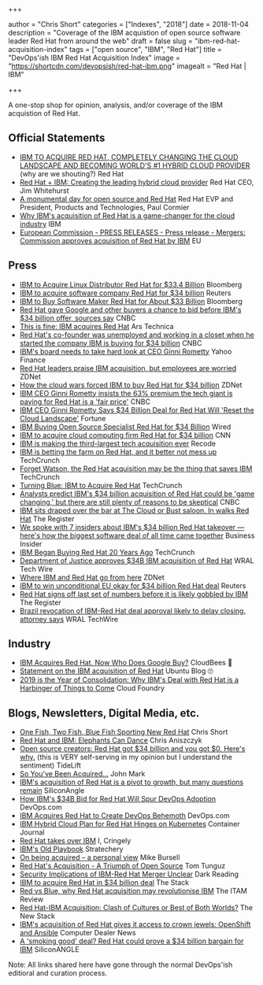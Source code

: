 +++

author = "Chris Short"
categories = ["Indexes", "2018"]
date = 2018-11-04
description = "Coverage of the IBM acquistion of open source software leader Red Hat from around the web"
draft = false
slug = "ibm-red-hat-acquisition-index"
tags = ["open source", "IBM", "Red Hat"]
title = "DevOps'ish IBM Red Hat Acquisition Index"
image = "https://shortcdn.com/devopsish/red-hat-ibm.png"
imagealt = "Red Hat | IBM"

+++

A one-stop shop for opinion, analysis, and/or coverage of the IBM acquistion of Red Hat.

## Official Statements

* [IBM TO ACQUIRE RED HAT, COMPLETELY CHANGING THE CLOUD LANDSCAPE AND BECOMING WORLD'S #1 HYBRID CLOUD PROVIDER](https://www.redhat.com/en/about/press-releases/ibm-acquire-red-hat-completely-changing-cloud-landscape-and-becoming-worlds-1-hybrid-cloud-provider?intcmp=701f2000000RWK2AAO) (why are we shouting?) Red Hat
* [Red Hat + IBM: Creating the leading hybrid cloud provider](https://www.redhat.com/en/blog/red-hat-ibm-creating-leading-hybrid-cloud-provider?intcmp=701f2000000RWK7AAO) Red Hat CEO, Jim Whitehurst
* [A monumental day for open source and Red Hat](https://www.redhat.com/en/blog/monumental-day-open-source-and-red-hat?intcmp=701f2000000RWKCAA4) Red Hat EVP and President, Products and Technologies, Paul Cormier
* [Why IBM's acquisition of Red Hat is a game-changer for the cloud industry](https://newsroom.ibm.com/Why-IBMs-acquisition-of-Red-Hat-is-a-game-changer-for-the-cloud-industry) IBM
* [European Commission - PRESS RELEASES - Press release - Mergers: Commission approves acquisition of Red Hat by IBM](http://europa.eu/rapid/press-release_IP-19-3433_en.htm) EU

## Press

* [IBM to Acquire Linux Distributor Red Hat for $33.4 Billion](https://www.bloomberg.com/news/articles/2018-10-28/ibm-is-said-to-near-deal-to-acquire-software-maker-red-hat) Bloomberg
* [IBM to acquire software company Red Hat for $34 billion](https://www.reuters.com/article/us-red-hat-m-a-ibm/ibm-nears-deal-to-acquire-cyber-security-company-red-hat-sources-idUSKCN1N20N3) Reuters
* [IBM to Buy Software Maker Red Hat for About $33 Billion](https://www.bloomberg.com/news/articles/2018-10-28/ibm-agrees-to-buy-software-maker-red-hat-in-34-billion-deal) Bloomberg
* [Red Hat gave Google and other buyers a chance to bid before IBM's $34 billion offer, sources say](https://www.cnbc.com/2018/10/29/red-hat-gave-google-and-other-buyers-a-chance-before-finding-ibm.html) CNBC
* [This is fine: IBM acquires Red Hat](https://arstechnica.com/information-technology/2018/10/ibm-buys-red-hat-with-eye-on-cloud-dominance/) Ars Technica
* [Red Hat's co-founder was unemployed and working in a closet when he started the company IBM is buying for $34 billion](https://www.cnbc.com/2018/11/01/before-sale-to-ibm-for-billions-red-hat-started-in-cofounders-closet.html) CNBC
* [IBM's board needs to take hard look at CEO Ginni Rometty](https://finance.yahoo.com/news/ibms-board-needs-take-hard-look-ceo-ginni-rometty-191306423.html) Yahoo Finance
* ​[Red Hat leaders praise IBM acquisition, but employees are worried](https://www.zdnet.com/article/red-hat-leaders-praise-ibm-acquisition-but-employees-are-worried/) ZDNet
* [How the cloud wars forced IBM to buy Red Hat for $34 billion](https://www.zdnet.com/article/how-the-cloud-wars-forced-ibm-to-buy-red-hat-for-34-billion/) ZDNet
* [IBM CEO Ginni Rometty insists the 63% premium the tech giant is paying for Red Hat is a 'fair price'](https://www.cnbc.com/2018/10/29/ibm-ceo-ginni-rometty-63percent-premium-for-red-hat-is-a-fair-price.html) CNBC
* [IBM CEO Ginni Rometty Says $34 Billion Deal for Red Hat Will 'Reset the Cloud Landscape'](http://fortune.com/2018/10/29/ibm-buys-red-hat-ibm-ceo-ginni-rometty/) Fortune
* [IBM Buying Open Source Specialist Red Hat for $34 Billion](https://www.wired.com/story/ibm-buying-open-source-specialist-red-hat-34-billion/) Wired
* [IBM to acquire cloud computing firm Red Hat for $34 billion](https://www.cnn.com/2018/10/28/tech/ibm-red-hat/index.html) CNN
* [IBM is making the third-largest tech acquisition ever](https://www.recode.net/2018/10/28/18035422/ibm-red-hat-purchase-acquisiton-34-billion) Recode
* [IBM is betting the farm on Red Hat, and it better not mess up](https://techcrunch.com/2018/10/29/ibm-is-betting-the-farm-on-red-hat-and-it-better-not-mess-up/) TechCrunch
* [Forget Watson, the Red Hat acquisition may be the thing that saves IBM](https://techcrunch.com/2018/10/28/forget-watson-the-red-hat-acquisition-may-be-the-thing-that-saves-ibm/) TechCrunch
* [Turning Blue: IBM to Acquire Red Hat](https://thenewstack.io/turning-blue-ibm-to-acquire-red-hat/) TechCrunch
* [Analysts predict IBM's $34 billion acquisition of Red Hat could be 'game changing,' but there are still plenty of reasons to be skeptical](https://www.cnbc.com/2018/10/29/wall-street-says-ibms-red-hat-acquisition-could-be-game-changing.html) CNBC
* [IBM sits draped over the bar at The Cloud or Bust saloon. In walks Red Hat](https://www.theregister.co.uk/2018/10/29/ibm_red_hat_analysis/) The Register
* [We spoke with 7 insiders about IBM's $34 billion Red Hat takeover — here's how the biggest software deal of all time came together](https://www.businessinsider.com/how-ibm-and-red-hat-deal-came-together-2018-10) Business Insider
* [IBM Began Buying Red Hat 20 Years Ago](https://www.linuxjournal.com/content/ibm-began-buying-red-hat-20-years-ago) TechCrunch
* [Department of Justice approves $34B IBM acquisition of Red Hat](https://www.wraltechwire.com/2019/05/06/department-of-justice-approves-34b-ibm-acquisition-of-red-hat/) WRAL Tech Wire
* [Where IBM and Red Hat go from here](https://www.zdnet.com/article/where-ibm-and-red-hat-go-from-here/) ZDNet
* [IBM to win unconditional EU okay for $34 billion Red Hat deal](https://www.reuters.com/article/us-red-hat-m-a-ibm-eu/ibm-to-win-unconditional-eu-okay-for-34-billion-red-hat-deal-sources-idUSKCN1TK28K) Reuters
* [Red Hat signs off last set of numbers before it is likely gobbled by IBM](https://www.theregister.co.uk/2019/06/21/red_hat_last_results_before_ibm_acquisition/) The Register
* [Brazil revocation of IBM-Red Hat deal approval likely to delay closing, attorney says](https://www.wraltechwire.com/2019/06/28/brazil-revocation-of-ibm-red-hat-deal-approval-likely-to-delay-closing-attorney-says/) WRAL TechWire

## Industry

* [IBM Acquires Red Hat, Now Who Does Google Buy?](https://www.cloudbees.com/blog/ibm-acquires-red-hat) CloudBees 🤮
* [Statement on the IBM acquisition of Red Hat](https://blog.ubuntu.com/2018/10/30/statement-on-ibm-acquisition-of-red-hat) Ubuntu Blog 🙄
* [2019 is the Year of Consolidation: Why IBM's Deal with Red Hat is a Harbinger of Things to Come](https://www.cloudfoundry.org/blog/2019-is-the-year-of-consolidation-why-ibms-deal-with-red-hat-is-a-harbinger-of-things-to-come/) Cloud Foundry

## Blogs, Newsletters, Digital Media, etc.

* [One Fish, Two Fish, Blue Fish Sporting New Red Hat](https://chrisshort.net/one-fish-two-fish-blue-fish-sporting-new-red-hat/) Chris Short
* [Red Hat and IBM: Elephants Can Dance](https://www.aniszczyk.org/2018/10/29/red-hat-and-ibm-elephants-can-dance/) Chris Aniszczyk
* [Open source creators: Red Hat got $34 billion and you got $0. Here's why.](https://blog.tidelift.com/open-source-creators-red-hat-got-34-billion-and-you-got-0.-heres-why) (this is VERY self-serving in my opinion but I understand the sentiment) TideLift
* [So You've Been Acquired...](https://medium.com/@johnmark/so-youve-been-acquired-97cb2fdf81f7) John Mark
* [IBM's acquisition of Red Hat is a pivot to growth, but many questions remain](https://siliconangle.com/2018/10/29/ibms-acquisition-red-hat-pivot-growth-many-questions-remain/) SiliconAngle
* [How IBM's $34B Bid for Red Hat Will Spur DevOps Adoption](https://devops.com/how-ibms-34b-bid-for-red-hat-will-spur-devops-adoption/) DevOps.com
* [IBM Acquires Red Hat to Create DevOps Behemoth](https://devops.com/ibm-acquires-red-hat-to-create-devops-behemoth/) DevOps.com
* [IBM Hybrid Cloud Plan for Red Hat Hinges on Kubernetes](https://containerjournal.com/2018/10/30/ibm-hybrid-cloud-plan-for-red-hat-hinges-on-kubernetes/) Container Journal
* [Red Hat takes over IBM](https://www.cringely.com/2018/10/29/red-hat-takes-over-ibm/) I, Cringely
* [IBM's Old Playbook](https://stratechery.com/2018/ibms-old-playbook/) Stratechery
* [On being acquired – a personal view](https://aliceevebob.com/2018/10/30/on-being-acquired-a-personal-view/) Mike Bursell
* [Red Hat's Acquisition - A Triumph of Open Source](http://tomtunguz.com/redhat-ibm/) Tom Tunguz
* [Security Implications of IBM-Red Hat Merger Unclear](https://www.darkreading.com/cloud/security-implications-of-ibm-red-hat-merger-unclear-/d/d-id/1333148) Dark Reading
* [IBM to acquire Red Hat in $34 billion deal](https://thestack.com/cloud/2018/10/29/ibm-to-acquire-red-hat-in-34-billion-deal/) The Stack
* [Red vs Blue, why Red Hat acquisition may revolutionise IBM](https://www.itassetmanagement.net/2018/10/30/red-vs-blue-why-red-hat-acquisition-may-revolutionise-ibm/) The ITAM Review
* [Red Hat-IBM Acquisition: Clash of Cultures or Best of Both Worlds?](https://thenewstack.io/red-hat-ibm-acquisition-clash-of-cultures-or-best-of-both-worlds/) The New Stack
* [IBM's acquisition of Red Hat gives it access to crown jewels: OpenShift and Ansible](https://www.computerdealernews.com/news/ibms-acquisition-of-red-hat-gives-them-access-to-crown-jewels-openshift-and-ansible/62950) Computer Dealer News
* [A 'smoking good' deal? Red Hat could prove a $34 billion bargain for IBM](https://siliconangle.com/2019/05/13/smoking-good-deal-10-trillion-impact-red-hat-34-billion-bargain-rhsummit-guestoftheweek/) SiliconANGLE

Note: All links shared here have gone through the normal DevOps'ish editioral and curation process.
